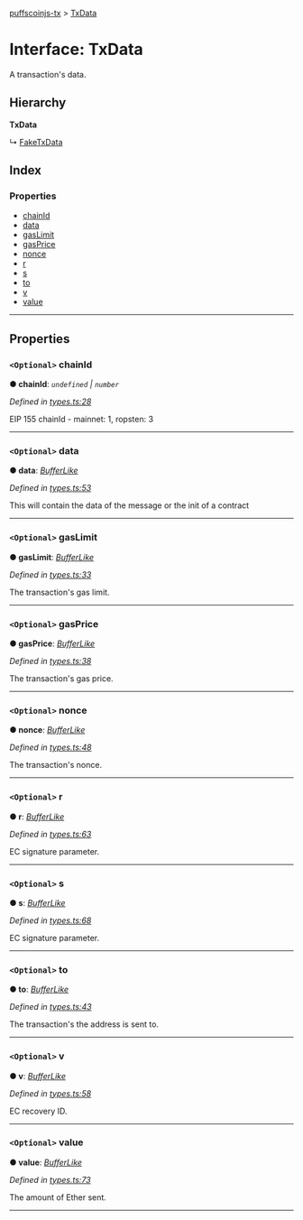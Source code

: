 [puffscoinjs-tx](../README.md) > [TxData](../interfaces/txdata.md)

# Interface: TxData

A transaction's data.

## Hierarchy

**TxData**

↳ [FakeTxData](faketxdata.md)

## Index

### Properties

- [chainId](txdata.md#chainid)
- [data](txdata.md#data)
- [gasLimit](txdata.md#gaslimit)
- [gasPrice](txdata.md#gasprice)
- [nonce](txdata.md#nonce)
- [r](txdata.md#r)
- [s](txdata.md#s)
- [to](txdata.md#to)
- [v](txdata.md#v)
- [value](txdata.md#value)

---

## Properties

<a id="chainid"></a>

### `<Optional>` chainId

**● chainId**: _`undefined` \| `number`_

_Defined in [types.ts:28](https://github.com/alcuadrado/ethereumjs-tx/blob/84f5b82/src/types.ts#L28)_

EIP 155 chainId - mainnet: 1, ropsten: 3

---

<a id="data"></a>

### `<Optional>` data

**● data**: _[BufferLike](../#bufferlike)_

_Defined in [types.ts:53](https://github.com/alcuadrado/ethereumjs-tx/blob/84f5b82/src/types.ts#L53)_

This will contain the data of the message or the init of a contract

---

<a id="gaslimit"></a>

### `<Optional>` gasLimit

**● gasLimit**: _[BufferLike](../#bufferlike)_

_Defined in [types.ts:33](https://github.com/alcuadrado/ethereumjs-tx/blob/84f5b82/src/types.ts#L33)_

The transaction's gas limit.

---

<a id="gasprice"></a>

### `<Optional>` gasPrice

**● gasPrice**: _[BufferLike](../#bufferlike)_

_Defined in [types.ts:38](https://github.com/alcuadrado/ethereumjs-tx/blob/84f5b82/src/types.ts#L38)_

The transaction's gas price.

---

<a id="nonce"></a>

### `<Optional>` nonce

**● nonce**: _[BufferLike](../#bufferlike)_

_Defined in [types.ts:48](https://github.com/alcuadrado/ethereumjs-tx/blob/84f5b82/src/types.ts#L48)_

The transaction's nonce.

---

<a id="r"></a>

### `<Optional>` r

**● r**: _[BufferLike](../#bufferlike)_

_Defined in [types.ts:63](https://github.com/alcuadrado/ethereumjs-tx/blob/84f5b82/src/types.ts#L63)_

EC signature parameter.

---

<a id="s"></a>

### `<Optional>` s

**● s**: _[BufferLike](../#bufferlike)_

_Defined in [types.ts:68](https://github.com/alcuadrado/ethereumjs-tx/blob/84f5b82/src/types.ts#L68)_

EC signature parameter.

---

<a id="to"></a>

### `<Optional>` to

**● to**: _[BufferLike](../#bufferlike)_

_Defined in [types.ts:43](https://github.com/alcuadrado/ethereumjs-tx/blob/84f5b82/src/types.ts#L43)_

The transaction's the address is sent to.

---

<a id="v"></a>

### `<Optional>` v

**● v**: _[BufferLike](../#bufferlike)_

_Defined in [types.ts:58](https://github.com/alcuadrado/ethereumjs-tx/blob/84f5b82/src/types.ts#L58)_

EC recovery ID.

---

<a id="value"></a>

### `<Optional>` value

**● value**: _[BufferLike](../#bufferlike)_

_Defined in [types.ts:73](https://github.com/alcuadrado/ethereumjs-tx/blob/84f5b82/src/types.ts#L73)_

The amount of Ether sent.

---
